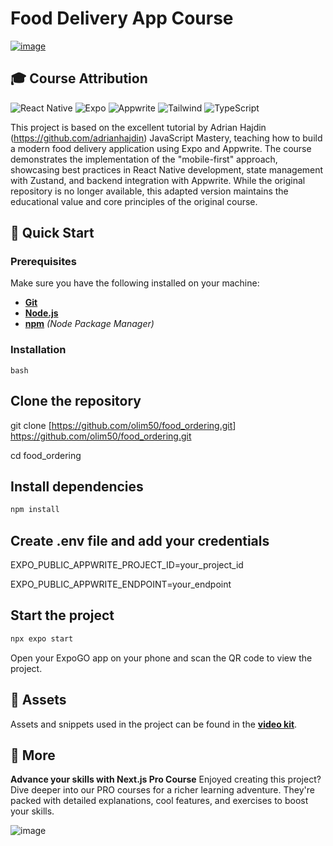 # Food Delivery App Course

[![image](assets/readme/hero.png)](https://www.youtube.com/watch?v=LKrX390fJMw)

## 🎓 Course Attribution

![React Native](https://img.shields.io/badge/-React_Native-black?style=for-the-badge&logoColor=white&logo=react&color=61DAFB)
![Expo](https://img.shields.io/badge/-Expo-black?style=for-the-badge&logoColor=white&logo=expo&color=000020)
![Appwrite](https://img.shields.io/badge/-Appwrite-black?style=for-the-badge&logoColor=white&logo=appwrite&color=F02E65)
![Tailwind](https://img.shields.io/badge/-Tailwind-black?style=for-the-badge&logoColor=white&logo=tailwindcss&color=06B6D4)
![TypeScript](https://img.shields.io/badge/-TypeScript-black?style=for-the-badge&logoColor=white&logo=typescript&color=3178C6)

This project is based on the excellent tutorial by Adrian Hajdin (<https://github.com/adrianhajdin>) JavaScript Mastery, teaching how to build a modern food delivery application using Expo and Appwrite. The course demonstrates the implementation of the "mobile-first" approach, showcasing best practices in React Native development, state management with Zustand, and backend integration with Appwrite. While the original repository is no longer available, this adapted version maintains the educational value and core principles of the original course.

## 🤸 Quick Start

### Prerequisites

Make sure you have the following installed on your machine:

- **[Git](https://git-scm.com/)**
- **[Node.js](https://nodejs.org/en)**
- **[npm](https://www.npmjs.com/)** _(Node Package Manager)_

### Installation

```bash```

## Clone the repository

git clone [<https://github.com/olim50/food_ordering.git>]
<https://github.com/olim50/food_ordering.git>

cd food_ordering

## Install dependencies

```bash
npm install
```

## Create .env file and add your credentials

EXPO_PUBLIC_APPWRITE_PROJECT_ID=your_project_id

EXPO_PUBLIC_APPWRITE_ENDPOINT=your_endpoint

## Start the project

```bash
npx expo start
```

Open your ExpoGO app on your phone and scan the QR code to view the project.

## 🔗 Assets

Assets and snippets used in the project can be found in the **[video kit](<https://jsmastery.com/video-kit/d6633345-8797-4b96-8a4b-935618306d1d>)**.

## 🚀 More

**Advance your skills with Next.js Pro Course**
Enjoyed creating this project? Dive deeper into our PRO courses for a richer learning adventure. They're packed with detailed explanations, cool features, and exercises to boost your skills.

![image](<https://res.cloudinary.com/dsuzv7xqn/image/upload/v1752108671/markdown-images/yka3iip7wufpqcycvirr.png>)
